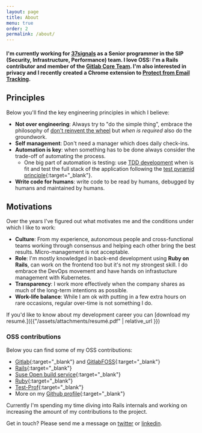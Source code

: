 ```yaml
---
layout: page
title: About
menu: true
order: 2
permalink: /about/
---
```

<h4>
I'm currently working for <a href="https://37signals.com" target="_blank">37signals</a> as a Senior programmer in the SIP (Security, Infrastructure, Performance) team.
I love OSS: I'm a Rails contributor and member of the <a href="https://about.gitlab.com/core-team/" target="_blank">Gitlab Core Team</a>.
I'm also interested in privacy and I recently created a Chrome extension to <a href="https://chromewebstore.google.com/detail/gblock-%E2%80%94-block-email-trac/jlnjoejlgadiipndbpilnicleimjfhcb" target="_blank">Protect from Email Tracking</a>.
</h4>

## Principles

Below you'll find the key engineering principles in which I believe:

- **Not over engineering**: Always try to "do the simple thing", embrace the philosophy of
<a href="http://en.wikipedia.org/wiki/Reinventing_the_wheel" target="_blank">don't reinvent the wheel</a> but *when is required* also do the groundwork.
- **Self management**: Don't need a manager which does daily check-ins.
- **Automation is key**: when something has to be done always consider the trade-off of automating the
    process.
  - One big part of automation is testing: use <a href="http://en.wikipedia.org/wiki/Test-driven_development" target="_blank">TDD development</a> when is fit
    and test the full stack of the application following the [test pyramid principle](https://martinfowler.com/articles/practical-test-pyramid.html){:target="_blank"}.
- **Write code for humans**: write code to be read by humans, debugged by humans and maintained by humans.

## Motivations

Over the years I've figured out what motivates me and the conditions under which I like to work:

- **Culture**: From my experience, autonomous people and cross-functional teams working through consensus and helping each other bring the best results. Micro-management is not acceptable.
- **Role**: I'm mostly knowledged in back-end development using <b>Ruby on Rails</b>, can work on the frontend too but it's not my strongest skill. I do embrace the DevOps movement and have hands on infrastucture management with Kubernetes.
- **Transparency**: I work more effectively when the company shares as much of the long-term intentions as possible.
- **Work-life balance**: While I am ok with putting in a few extra hours on rare occasions, regular over-time is not something I do.

If you'd like to know about my development career you can [download my resumé.]({{"/assets/attachments/resumé.pdf" | relative_url }})

### OSS contributions

Below you can find some of my OSS contributions:

- [Gitlab](https://gitlab.com/gitlab-org/gitlab/-/merge_requests?scope=all&utf8=%E2%9C%93&state=merged&author_username=jacopo-beschi){:target="_blank"}
and [GitlabFOSS](https://gitlab.com/gitlab-org/gitlab-foss/-/merge_requests?scope=all&utf8=%E2%9C%93&state=merged&author_username=jacopo-beschi){:target="_blank"}
- [Rails](https://contributors.rubyonrails.org/contributors/jacopo/commits){:target="_blank"}
- [Suse Open build service](https://github.com/openSUSE/open-build-service/pulls?q=is%3Apr+is%3Aclosed+author%3Aintrip){:target="_blank"}
- [Ruby](https://github.com/ruby/ruby/pulls?q=is%3Apr+is%3Aclosed+author%3Aintrip){:target="_blank"}
- [Test-Prof](https://github.com/test-prof/test-prof/pulls?q=is%3Apr+is%3Aclosed+author%3Aintrip){:target="_blank"}
- More on my [Github profile](https://github.com/intrip){:target="_blank"}

Currently I'm spending my time diving into Rails internals and working on increasing the amount of my contributions to the project.

Get in touch? Please send me a message on <a href="https://twitter.com/{{ site.twitter_username }}" title="JacopoBeschi" target="_blank">twitter</a> or <a href="http://www.linkedin.com/in/{{ site.linkedin_username }}" title="jacopobeschi" target="_blank">linkedin</a>.
